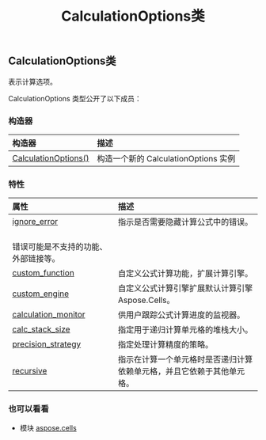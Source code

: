 ﻿---
title: CalculationOptions类
second_title: Aspose.Cells for Python via .NET API 参考文献
description:
type: docs
weight: 130
url: /zh/python-net/aspose.cells/calculationoptions/
is_root: false
---
## CalculationOptions类
表示计算选项。



CalculationOptions 类型公开了以下成员：

### 构造器
|构造器|描述|
| :- | :- |
| [CalculationOptions()](/cells/zh/python-net/aspose.cells/calculationoptions/__init__/#) |构造一个新的 CalculationOptions 实例|


### 特性
|属性|描述|
| :- | :- |
| [ignore_error](/cells/zh/python-net/aspose.cells/calculationoptions/ignore_error) |指示是否需要隐藏计算公式中的错误。<br/>错误可能是不支持的功能、外部链接等。|
| [custom_function](/cells/zh/python-net/aspose.cells/calculationoptions/custom_function) |自定义公式计算功能，扩展计算引擎。|
| [custom_engine](/cells/zh/python-net/aspose.cells/calculationoptions/custom_engine) |自定义公式计算引擎扩展默认计算引擎Aspose.Cells。|
| [calculation_monitor](/cells/zh/python-net/aspose.cells/calculationoptions/calculation_monitor) |供用户跟踪公式计算进度的监视器。|
| [calc_stack_size](/cells/zh/python-net/aspose.cells/calculationoptions/calc_stack_size) |指定用于递归计算单元格的堆栈大小。|
| [precision_strategy](/cells/zh/python-net/aspose.cells/calculationoptions/precision_strategy) |指定处理计算精度的策略。|
| [recursive](/cells/zh/python-net/aspose.cells/calculationoptions/recursive) |指示在计算一个单元格时是否递归计算依赖单元格，并且它依赖于其他单元格。|



### 也可以看看
* 模块 [aspose.cells](..)
